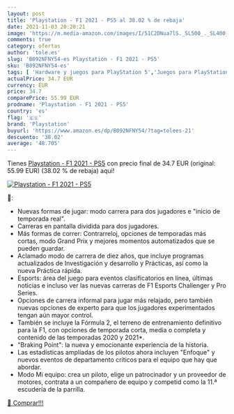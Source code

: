 ```yaml
---
layout: post
title: 'Playstation - F1 2021 - PS5 al 38.02 % de rebaja'
date: 2021-11-03 20:20:21
image: 'https://m.media-amazon.com/images/I/51C2DNua7lS._SL500_._SL400_.jpg'
comments: true
category: ofertas
author: 'tole.es'
slug: 'B092NFNY54-es Playstation - F1 2021 - PS5'
sku: 'B092NFNY54-es'
tags: [ 'Hardware y juegos para PlayStation 5','Juegos para PlayStation 5','Videojuegos','playstation','ps5', ]
actualPrice: 34.7 EUR
currency: EUR
price: 34.7
comparePrice: 55.99 EUR
prodname: 'Playstation - F1 2021 - PS5'
country: 'es'
flag: '🇪🇸'
brand: 'Playstation'
buyurl: 'https://www.amazon.es/dp/B092NFNY54/?tag=tolees-21'
descuento: '38.02'
average: '48.705'
---
```


Tienes [Playstation - F1 2021 - PS5](https://www.amazon.es/dp/B092NFNY54/?tag=tolees-21) con precio final de  34.7 EUR (original: 55.99 EUR) (38.02 %  de rebaja) aqui!

[![Playstation - F1 2021 - PS5](https://m.media-amazon.com/images/I/51C2DNua7lS._SL500_._SL400_.jpg)](https://www.amazon.es/dp/B092NFNY54/?tag=tolees-21)

🔎:

- Nuevas formas de jugar: modo carrera para dos jugadores e "inicio de temporada real".
- Carreras en pantalla dividida para dos jugadores.
- Más formas de correr: Contrarreloj, opciones de temporadas más cortas, modo Grand Prix y mejores momentos automatizados que se pueden guardar.
- Aclamado modo de carrera de diez años, que incluye programas actualizados de Investigación y desarrollo y Prácticas, así como la nueva Práctica rápida.
- Esports: área del juego para eventos clasificatorios en línea, últimas noticias e incluso ver las nuevas carreras de F1 Esports Challenger y Pro Series.
- Opciones de carrera informal para jugar más relajado, pero también nuevas opciones de experto para que los jugadores experimentados tengan aún mayor control.
- También se incluye la Fórmula 2, el terreno de entrenamiento definitivo para la F1, con opciones de temporada corta, media o completa y contenido de las temporadas 2020 y 2021*.
- "Braking Point": la nueva y emocionante experiencia de la historia.
- Las estadísticas ampliadas de los pilotos ahora incluyen "Enfoque" y nuevos eventos de departamento críticos para el equipo que hay que abordar.
- Modo Mi equipo: crea un piloto, elige un patrocinador y un proveedor de motores, contrata a un compañero de equipo y competid como la 11.ª escudería de la parrilla.

[🛒 Comprar!!!](https://www.amazon.es/dp/B092NFNY54/?tag=tolees-21)
